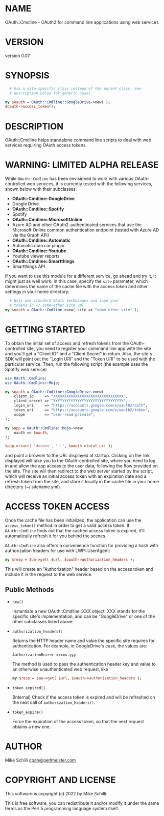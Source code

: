 # NAME

OAuth::Cmdline - OAuth2 for command line applications using web services

# VERSION

version 0.07

# SYNOPSIS

```perl
  # Use a site-specific class instead of the parent class, see
  # description below for generic cases

my $oauth = OAuth::Cmdline::GoogleDrive->new( );
$oauth->access_token();
```

# DESCRIPTION

OAuth::Cmdline helps standalone command line scripts to deal with 
web services requiring OAuth access tokens.

# WARNING: LIMITED ALPHA RELEASE

While `OAuth::Cmdline` has been envisioned to work with 
various OAuth-controlled web services, it is currently tested with the
following services, shown below with their subclasses:

- **OAuth::Cmdline::GoogleDrive**
- Google Drive
- **OAuth::Cmdline::Spotify**
- Spotify
- **OAuth::Cmdline::MicrosoftOnline**
- Azure AD and other OAuth2-authenticated services that use the Microsoft
Online common authentication endpoint (tested with Azure AD via the Graph
API)
- **OAuth::Cmdline::Automatic**
- Automatic.com car plugin
- **OAuth::Cmdline::Youtube**
- Youtube viewer reports
- **OAuth::Cmdline::Smartthings**
- Smartthings API

If you want to use this module for a different service, go ahead and try
it, it might just as well work. In this case, specify the `site` parameter,
which determines the name of the cache file with the access token and
other settings in your home directory:

```perl
  # Will use standard OAuth techniques and save your
  # tokens in ~/.some-other.site.yml
my $oauth = OAuth::Cmdline->new( site => "some-other-site" );
```

# GETTING STARTED

To obtain the initial set of access and refresh tokens from the 
OAuth-controlled site, you need to register your command line app
with the site and you'll get a "Client ID" and a "Client Secret" 
in return. Also, the site's SDK will point out the "Login URI" and
the "Token URI" to be used with the particular service.
Then, run the following script (the example uses the Spotify web service)

```perl
use OAuth::Cmdline;
use OAuth::Cmdline::Mojo;

my $oauth = OAuth::Cmdline::GoogleDrive->new(
    client_id     => "XXXXXXXXXXXXXXXXXXXXXXXXXXXXXXXX",
    client_secret => "YYYYYYYYYYYYYYYYYYYYYYYYYYYYYYYY",
    login_uri     => "https://accounts.google.com/o/oauth2/auth",
    token_uri     => "https://accounts.google.com/o/oauth2/token",
    scope         => "user-read-private",
);

my $app = OAuth::Cmdline::Mojo->new(
    oauth => $oauth,
);

$app->start( 'daemon', '-l', $oauth->local_uri );
```

and point a browser to the URL displayed at startup. Clicking on the
link displayed will take you to the OAuth-controlled site, where you need
to log in and allow the app access to the user data, following the flow
provided on the site. The site will then redirect to the web server
started by the script, which will receive an initial access token with 
an expiration date and a refresh token from the site, and store it locally
in the cache file in your home directory (~/.sitename.yml).

# ACCESS TOKEN ACCESS

Once the cache file has been initialized, the application can use the
`access_token()` method in order to get a valid access token. If 
`OAuth::Cmdline` finds out that the cached access token is expired, 
it'll automatically refresh it for you behind the scenes.

`OAuth::Cmdline` also offers a convenience function for providing a hash
with authorization headers for use with LWP::UserAgent:

```perl
my $resp = $ua->get( $url, $oauth->authorization_headers );
```

This will create an "Authorization" header based on the access token and
include it in the request to the web service.

## Public Methods

- `new()`

    Instantiate a new OAuth::Cmdline::XXX object. XXX stands for the specific
    site's implementation, and can be "GoogleDrive" or one of the other
    subclasses listed above.

- `authorization_headers()`

    Returns the HTTP header name and value the specific site requires for
    authentication. For example, in GoogleDrive's case, the values are:

    ```
    AuthorizationBearer xxxxx.yyy
    ```

    The method is used to pass the authentication header key and value 
    to an otherwise unauthenticated web request, like

    ```perl
    my $resp = $ua->get( $url, $oauth->authorization_headers );
    ```

- `token_expired()`

    (Internal) Check if the access token is expired and will be refreshed
    on the next call of `authorization_headers()`.

- `token_expire()`

    Force the expiration of the access token, so that the next request 
    obtains a new one.

# AUTHOR

Mike Schilli <cpan@perlmeister.com>

# COPYRIGHT AND LICENSE

This software is copyright (c) 2022 by Mike Schilli.

This is free software; you can redistribute it and/or modify it under
the same terms as the Perl 5 programming language system itself.

